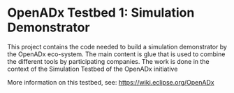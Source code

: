 # OpenADx Testbed 1: Simulation Demonstrator

This project contains the code needed to build a simulation demonstrator by the OpenADx eco-system. The main content is glue that is used to combine the different tools by participating companies. The work is done in the context of the Simulation Testbed of the OpenADx initiative

More information on this testbed, see: https://wiki.eclipse.org/OpenADx
